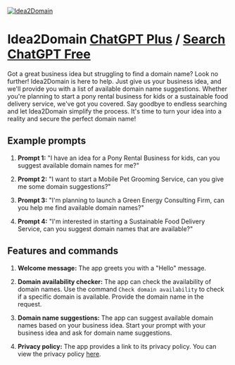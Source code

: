
[![Idea2Domain](https://files.oaiusercontent.com/file-kkViZq38hcKWoXptu09IDPVC?se=2123-10-17T10%3A19%3A30Z&sp=r&sv=2021-08-06&sr=b&rscc=max-age%3D31536000%2C%20immutable&rscd=attachment%3B%20filename%3DDALL%25C2%25B7E%25202023-11-10%252010.01.15%2520-%2520A%2520business%2520logo%2520for%2520%2527Idea2Domain%2527%252C%2520featuring%2520a%2520sleek%2520and%2520modern%2520design.%2520The%2520logo%2520should%2520include%2520a%2520stylized%252C%2520abstract%2520representation%2520of%2520a%2520light%2520bulb%252C%2520s.png&sig=mzBEdi3BiTwzRLK2r/OHuhQ4%2Buu1rRUAF4Jh8FElz%2Bc%3D)](https://chat.openai.com/g/g-GTKfx5UJP-idea2domain)

# Idea2Domain [ChatGPT Plus](https://chat.openai.com/g/g-GTKfx5UJP-idea2domain) / [Search ChatGPT Free](https://gptcall.net/index.html#/?search=Idea2Domain)

Got a great business idea but struggling to find a domain name? Look no further! Idea2Domain is here to help. Just give us your business idea, and we'll provide you with a list of available domain name suggestions. Whether you're planning to start a pony rental business for kids or a sustainable food delivery service, we've got you covered. Say goodbye to endless searching and let Idea2Domain simplify the process. It's time to turn your idea into a reality and secure the perfect domain name!

## Example prompts

1. **Prompt 1:** "I have an idea for a Pony Rental Business for kids, can you suggest available domain names for me?"

2. **Prompt 2:** "I want to start a Mobile Pet Grooming Service, can you give me some domain suggestions?"

3. **Prompt 3:** "I'm planning to launch a Green Energy Consulting Firm, can you help me find available domain names?"

4. **Prompt 4:** "I'm interested in starting a Sustainable Food Delivery Service, can you suggest domain names that are available?"

## Features and commands

1. **Welcome message:** The app greets you with a "Hello" message.

2. **Domain availability checker:** The app can check the availability of domain names. Use the command `Check domain availability` to check if a specific domain is available. Provide the domain name in the request.

3. **Domain name suggestions:** The app can suggest available domain names based on your business idea. Start your prompt with your business idea and ask for domain name suggestions.

4. **Privacy policy:** The app provides a link to its privacy policy. You can view the privacy policy [here](https://idea2domain.com/privacy/).



